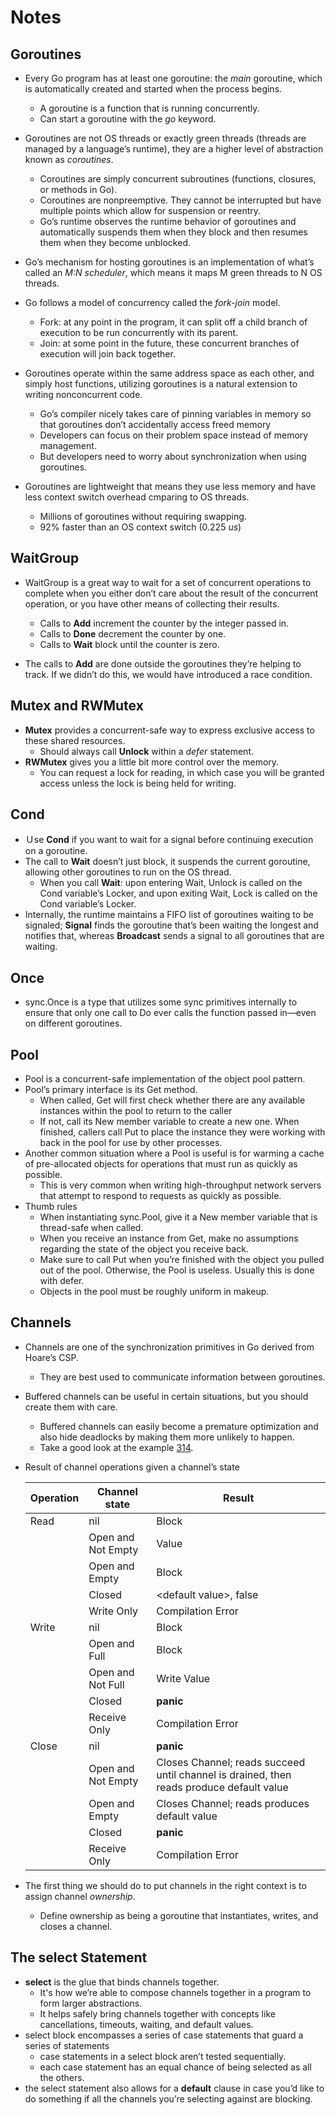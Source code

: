 # Notes

## Goroutines

* Every Go program has at least one goroutine: the _main_ goroutine, which is automatically created and started when the process begins.
    * A goroutine is a function that is running concurrently.
    * Can start a goroutine with the _go_ keyword.

* Goroutines are not OS threads or exactly green threads (threads are managed by a language’s runtime), they are a higher level of abstraction known as _coroutines_.
    * Coroutines are simply concurrent subroutines (functions, closures, or methods in Go).
    * Coroutines are nonpreemptive. They cannot be interrupted but have multiple points which allow for suspension or reentry.
    * Go’s runtime observes the runtime behavior of goroutines and automatically suspends them when they block and then resumes them when they become unblocked.

* Go’s mechanism for hosting goroutines is an implementation of what’s called an _M:N scheduler_, which means it maps M green threads to N OS threads.

* Go follows a model of concurrency called the _fork-join_ model.
    * Fork: at any point in the program, it can split off a child branch of execution to be run concurrently with its parent.
    * Join: at some point in the future, these concurrent branches of execution will join back together.

* Goroutines operate within the same address space as each other, and simply host functions, utilizing goroutines is a natural extension to writing nonconcurrent code.
    * Go’s compiler nicely takes care of pinning variables in memory so that goroutines don’t accidentally access freed memory
    * Developers can focus on their problem space instead of memory management.
    * But developers need to worry about synchronization when using goroutines.

* Goroutines are lightweight that means they use less memory and have less context switch overhead cmparing to OS threads.
    * Millions of goroutines without requiring swapping.
    * 92% faster than an OS context switch (0.225 _us_)

## WaitGroup

* WaitGroup is a great way to wait for a set of concurrent operations to complete when you either don’t care about the result of the concurrent operation, or you have other means of collecting their results.
    * Calls to __Add__ increment the counter by the integer passed in.
    * Calls to __Done__ decrement the counter by one.
    * Calls to __Wait__ block until the counter is zero.

* The calls to __Add__ are done outside the goroutines they’re helping to track. If we didn’t do this, we would have introduced a race condition.

## Mutex and RWMutex

* __Mutex__ provides a concurrent-safe way to express exclusive access to these shared resources.
    *  Should always call __Unlock__ within a _defer_ statement.
* __RWMutex__ gives you a little bit more control over the memory.
    * You can request a lock for reading, in which case you will be granted access unless the lock is being held for writing.

## Cond

* Ｕse __Cond__ if you want to wait for a signal before continuing execution on a goroutine.
* The call to __Wait__ doesn’t just block, it suspends the current goroutine, allowing other goroutines to run on the OS thread. 
    * When you call __Wait__: upon entering Wait, Unlock is called on the Cond variable’s Locker, and upon exiting Wait, Lock is called on the Cond variable’s Locker. 
* Internally, the runtime maintains a FIFO list of goroutines waiting to be signaled; __Signal__ finds the goroutine that’s been waiting the longest and notifies that, whereas __Broadcast__ sends a signal to all goroutines that are waiting.

## Once

* sync.Once is a type that utilizes some sync primitives internally to ensure that only one call to Do ever calls the function passed in—even on different goroutines.

## Pool

* Pool is a concurrent-safe implementation of the object pool pattern.
* Pool’s primary interface is its Get method. 
    * When called, Get will first check whether there are any available instances within the pool to return to the caller
    * If not, call its New member variable to create a new one. 
    When finished, callers call Put to place the instance they were working with back in the pool for use by other processes.
* Another common situation where a Pool is useful is for warming a cache of pre-allocated objects for operations that must run as quickly as possible. 
    * This is very common when writing high-throughput network servers that attempt to respond to requests as quickly as possible.
* Thumb rules
    * When instantiating sync.Pool, give it a New member variable that is thread-safe when called.
    * When you receive an instance from Get, make no assumptions regarding the state of the object you receive back.
    * Make sure to call Put when you’re finished with the object you pulled out of the pool. Otherwise, the Pool is useless. Usually this is done with defer.
    * Objects in the pool must be roughly uniform in makeup.

## Channels

* Channels are one of the synchronization primitives in Go derived from Hoare’s CSP. 
    * They are best used to communicate information between goroutines.
* Buffered channels can be useful in certain situations, but you should create them with care.
    * Buffered channels can easily become a premature optimization and also hide deadlocks by making them more unlikely to happen.
    * Take a good look at the example [314](./channels/314-using-buffered-chans.go).
* Result of channel operations given a channel’s state

    | Operation | Channel state | Result | 
    |---|---|---|
    | Read | nil | Block | 
    | | Open and Not Empty | Value |
    | | Open and Empty | Block |
    | | Closed | \<default value>, false |
    | | Write Only | Compilation Error |
    | Write | nil | Block | 
    | | Open and Full | Block |
    | | Open and Not Full | Write Value |
    | | Closed | __panic__ |
    | | Receive Only | Compilation Error |
    | Close | nil | __panic__ | 
    | | Open and Not Empty | Closes Channel; reads succeed until channel is drained, then reads produce default value |
    | | Open and Empty | Closes Channel; reads produces default value |
    | | Closed | __panic__ |
    | | Receive Only | Compilation Error |

* The first thing we should do to put channels in the right context is to assign channel _ownership_.
    * Define ownership as being a goroutine that instantiates, writes, and closes a channel.

## The select Statement

* __select__ is the glue that binds channels together.
    * It's how we’re able to compose channels together in a program to form larger abstractions.
    * It helps safely bring channels together with concepts like cancellations, timeouts, waiting, and default values.
*  select block encompasses a series of case statements that guard a series of statements
    * case statements in a select block aren’t tested sequentially.
    * each case statement has an equal chance of being selected as all the others.
* the select statement also allows for a __default__ clause in case you’d like to do something if all the channels you’re selecting against are blocking. 

